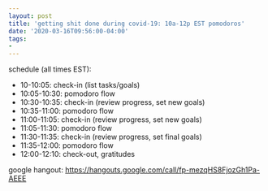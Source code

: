 ```yaml
---
layout: post
title: 'getting shit done during covid-19: 10a-12p EST pomodoros'
date: '2020-03-16T09:56:00-04:00'
tags:
- 
--- 
```


schedule (all times EST): 

* 10-10:05: check-in (list tasks/goals)
* 10:05-10:30: pomodoro flow
* 10:30-10:35: check-in (review progress, set new goals)
* 10:35-11:00: pomodoro flow
* 11:00-11:05: check-in (review progress, set new goals)
* 11:05-11:30: pomodoro flow
* 11:30-11:35: check-in (review progress, set final goals)
* 11:35-12:00: pomodoro flow
* 12:00-12:10: check-out, gratitudes

google hangout: https://hangouts.google.com/call/fp-mezqHS8FjozGh1Pa-AEEE

<!-- hyperlink bank -->


<!-- &#042; = asterisk -->
<!-- &#039; = single quote '-->

